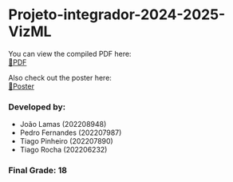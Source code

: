 # Projeto-integrador-2024-2025-VizML

You can view the compiled PDF here:  
[📄PDF](./final.pdf)

Also check out the poster here:  
[📄Poster](./Poster.pdf)

### Developed by:
- João Lamas (202208948)
- Pedro Fernandes (202207987)
- Tiago Pinheiro (202207890)
- Tiago Rocha (202206232)

### Final Grade: 18
